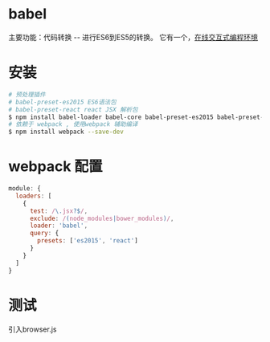 # babel
主要功能：代码转换 -- 进行ES6到ES5的转换。
它有一个，[在线交互式编程环境](https://babeljs.io/repl/)

# 安装
```sh
# 预处理插件
# babel-preset-es2015 ES6语法包
# babel-preset-react react JSX 解析包
$ npm install babel-loader babel-core babel-preset-es2015 babel-preset-react --save-dev
# 依赖于 webpack , 使用webpack 辅助编译
$ npm install webpack --save-dev
```
# webpack 配置
```JavaScript
module: {
  loaders: [
    {
      test: /\.jsx?$/,
      exclude: /(node_modules|bower_modules)/,
      loader: 'babel',
      query: {
        presets: ['es2015', 'react']
      }
    }
  ]
}
```
# 测试
引入browser.js
